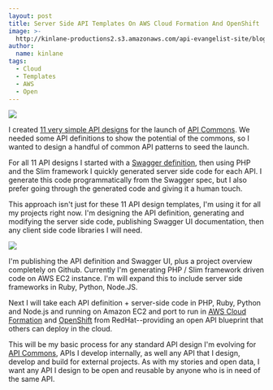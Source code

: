 ```yaml
---
layout: post
title: Server Side API Templates On AWS Cloud Formation And OpenShift
image: >-
  http://kinlane-productions2.s3.amazonaws.com/api-evangelist-site/blog/aws-CloudFormation.png
author:
  name: kinlane
tags:
  - Cloud
  - Templates
  - AWS
  - Open
---
```

[![](https://s3.amazonaws.com/kinlane-productions2/amazon/cloud-formation/aws-CloudFormation.png)](http://aws.amazon.com/cloudformation/)

I created [11 very simple API designs](http://apicommons.org/apis.html) for the launch of [API Commons](http://apicommons.org/). We needed some API definitions to show the potential of the commons, so I wanted to design a handful of common API patterns to seed the launch.

For all 11 API designs I started with a [Swagger definition](https://github.com/wordnik/swagger-core/wiki), then using PHP and the Slim framework I quickly generated server side code for each API. I generate this code programmatically from the Swagger spec, but I also prefer going through the generated code and giving it a human touch.

This approach isn't just for these 11 API design templates, I'm using it for all my projects right now. I'm designing the API definition, generating and modifying the server side code, publishing Swagger UI documentation, then any client side code libraries I will need.

[![](https://s3.amazonaws.com/kinlane-productions2/openshift/openshift-logo.png)](https://www.openshift.com/)

I'm publishing the API definition and Swagger UI, plus a project overview completely on Github. Currently I'm generating PHP / Slim framework driven code on AWS EC2 instance. I'm will expand this to include server side frameworks in Ruby, Python, Node.JS.

Next I will take each API definition + server-side code in PHP, Ruby, Python and Node.js and running on Amazon EC2 and port to run in [AWS Cloud Formation](http://aws.amazon.com/cloudformation/) and [OpenShift](https://www.openshift.com/) from RedHat--providing an open API blueprint that others can deploy in the cloud.

This will be my basic process for any standard API design I'm evolving for [API Commons](http://apicommons.org), APIs I develop internally, as well any API that I design, develop and build for external projects. As with my stories and open data, I want any API I design to be open and reusable by anyone who is in need of the same API.